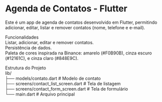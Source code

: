 # Agenda de Contatos - Flutter

Este é um app de agenda de contatos desenvolvido em Flutter, permitindo adicionar, editar, listar e remover contatos (nome, telefone e e-mail).<br />

Funcionalidades<br />
Listar, adicionar, editar e remover contatos.<br />
Persistência de dados.<br />
Paleta de cores inspirada na Binance: amarelo (#F0B90B), cinza escuro (#12161C), e cinza claro (#848E9C).<br />


Estrutura do Projeto<br />
lib/<br />
├── models/contato.dart             # Modelo de contato<br />
├── screens/contact_list_screen.dart  # Tela de listagem<br />
├── screens/contact_form_screen.dart  # Tela de formulário<br />
└── main.dart                       # Arquivo principal<br />

